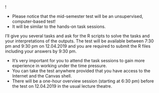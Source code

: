 ! 

- Please notice that the mid-semester test will be an unsupervised, computer-based test! 
- It will be similar to the hands-on task sessions. 

I’ll give you several tasks and ask for the R scripts to solve the tasks and your interpretations of the outputs. 
The test will be available between 7:30 pm and 9:30 pm on 12.04.2019 and you are required to submit the R files including your answers by 9:30 pm. 
- It’s very important for you to attend the task sessions to gain more experience in working under the time pressure. 
- You can take the test anywhere provided that you have access to the Internet and the Canvas shell.  
- There will be a one-hour overview session (starting at 6:30 pm) before the test on 12.04.2019 in the usual lecture theatre.